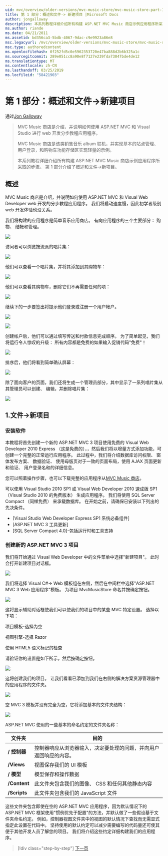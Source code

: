 ```yaml
---
uid: mvc/overview/older-versions/mvc-music-store/mvc-music-store-part-1
title: 第 1 部分：概述和文件-> 新建项目 |Microsoft Docs
author: jongalloway
description: 本系列教程详细介绍所有构建 ASP.NET MVC Music 商店示例应用程序所采取的步骤。 第 1 部分介绍如何概述和文件-> 新项目。
ms.author: riande
ms.date: 04/21/2011
ms.assetid: bd356ca3-5bdb-4067-9dac-c9e9923a86e8
msc.legacyurl: /mvc/overview/older-versions/mvc-music-store/mvc-music-store-part-1
msc.type: authoredcontent
ms.openlocfilehash: 0f252fd5c0e5962353720e47ba888d2b6b325a1c
ms.sourcegitcommit: 289e051cc8a90e8f7127e239fda73047bde4de12
ms.translationtype: MT
ms.contentlocale: zh-CN
ms.lasthandoff: 03/25/2019
ms.locfileid: "58421903"
---
```

<a name="part-1-overview-and-file-new-project"></a>第 1 部分：概述和文件->新建项目
====================
通过[Jon Galloway](https://github.com/jongalloway)

> MVC Music 商店是介绍，并说明如何使用 ASP.NET MVC 和 Visual Studio 进行 web 开发分步教程应用程序。  
>   
> MVC Music 商店是该类销售音乐 album 联机，并实现基本的站点管理、 用户登录，和购物车功能存储区实现轻量的示例。  
>   
> 本系列教程详细介绍所有构建 ASP.NET MVC Music 商店示例应用程序所采取的步骤。 第 1 部分介绍了概述和文件-&gt;新项目。


## <a name="overview"></a>概述

MVC Music 商店是介绍，并说明如何使用 ASP.NET MVC 和 Visual Web Developer web 开发的分步教程应用程序。 我们将启动速度慢，因此初学者级别 web 开发体验也没关系。

我们将构建的应用程序是简单音乐应用商店。 有向应用程序的三个主要部分： 购物、 结帐和管理。

![](mvc-music-store-part-1/_static/image1.jpg)

访问者可以浏览按流派的唱片集：

![](mvc-music-store-part-1/_static/image2.jpg)

他们可以查看一个唱片集，并将其添加到其购物车：

![](mvc-music-store-part-1/_static/image3.jpg)

他们可以查看其购物车，删除它们不再需要任何的项：

![](mvc-music-store-part-1/_static/image4.jpg)

继续下的一步要签出将提示他们登录或注册一个用户帐户。

![](mvc-music-store-part-1/_static/image1.png)

![](mvc-music-store-part-1/_static/image2.png)

创建帐户后，他们可以通过填写传送和付款信息完成顺序。 为了简单起见，我们将运行令人惊叹的升级： 所有内容都是免费的如果输入促销代码"免费"！

![](mvc-music-store-part-1/_static/image5.jpg)

排序后，他们将看到简单确认屏幕：

![](mvc-music-store-part-1/_static/image6.jpg)

除了面向客户的页面，我们还将生成一个管理员部分，其中显示了一系列唱片集从其管理员可以创建、 编辑，并删除唱片集：

![](mvc-music-store-part-1/_static/image7.jpg)

## <a name="1-file--gt-new-project"></a>1.文件-&gt;新项目

### <a name="installing-the-software"></a>安装软件

本教程将首先创建一个新的 ASP.NET MVC 3 项目使用免费的 Visual Web Developer 2010 Express （这是免费的），，然后我们将以增量方式添加功能，可创建一个完整的正常运行应用程序。 此过程中，我们将介绍数据库访问权限、 窗体发布方案、 数据验证、 使用母版页对于一致的页面布局，使用 AJAX 页面更新和验证、 用户登录名和的详细信息。

您可以照着操作步骤，也可以下载完整的应用程序从[MVC Music 商店](https://github.com/evilDave/MVC-Music-Store)。

可以使用 Visual Studio 2010 SP1 或 Visual Web Developer 2010 速成版 SP1 （Visual Studio 2010 的免费版本） 生成应用程序。 我们将使用 SQL Server Compact （同样免费） 来承载数据库。 在开始之前，请确保已安装以下列出的先决条件。


- [Visual Studio Web Developer Express SP1 系统必备组件]
- [ASP.NET MVC 3 工具更新]
- [SQL Server Compact 4.0]-包括运行时和工具支持


### <a name="creating-a-new-aspnet-mvc-3-project"></a>创建新的 ASP.NET MVC 3 项目

我们将开始通过 Visual Web Developer 中的文件菜单中选择"新建项目"。 此时会打开新建项目对话框。

![](mvc-music-store-part-1/_static/image5.png)

我们将选择 Visual C#-&gt; Web 模板组在左侧，然后在中间栏中选择"ASP.NET MVC 3 Web 应用程序"模板。 为项目 MvcMusicStore 命名并按确定按钮。

![](mvc-music-store-part-1/_static/image8.jpg)

这将显示辅助对话框使我们可以使我们的项目中的某些 MVC 特定设置。 选择以下项：

项目模板-选择为空

视图引擎-选择 Razor

使用 HTML5 语义标记的检查

请验证你的设置是如下所示，然后按确定按钮。

![](mvc-music-store-part-1/_static/image9.jpg)

这将创建我们的项目。 让我们看看已添加到我们在右侧的解决方案资源管理器中的应用程序的文件夹。

![](mvc-music-store-part-1/_static/image10.jpg)

空 MVC 3 模板并没有完全为空，它将添加基本的文件夹结构：

![](mvc-music-store-part-1/_static/image6.png)

ASP.NET MVC 使用的一些基本的命名约定的文件夹名称：

| **文件夹** | **目的** |
| --- | --- |
| **/ 控制器** | 控制器响应从浏览器输入，决定要处理的问题，并向用户返回响应的内容。 |
| **/Views** | 视图保存我们的 UI 模板 |
| **/ 模型** | 模型保存和操作数据 |
| **/Content** | 此文件夹包含我们的图像、 CSS 和任何其他静态内容 |
| **/Scripts** | 此文件夹包含我们的 JavaScript 文件 |

这些文件夹包含即使在空的 ASP.NET MVC 应用程序，因为默认情况下的 ASP.NET MVC 框架使用"惯例优先于配置"的方法，并默认做了一些假设基于文件夹命名约定。 例如，控制器视图文件夹中的视图的默认情况下查找而无需显式指定此设置在代码中。 坚持使用的默认约定可以减少需要编写的代码量还可使其便于其他开发人员了解您的项目。 我们将介绍这些约定详细构建我们的应用程序。

> [!div class="step-by-step"]
> [下一页](mvc-music-store-part-2.md)
